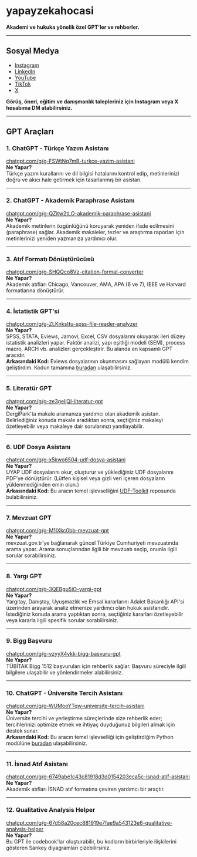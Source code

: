 # yapayzekahocasi


**Akademi ve hukuka yönelik özel GPT'ler ve rehberler.**

---

## Sosyal Medya

- [Instagram](https://instagram.com/yapayzekahocasi)
- [LinkedIn](https://linkedin.com/in/surucu)
- [YouTube](https://www.youtube.com/channel/UCeHpP5JwdL_QO3y6r39rkGA)
- [TikTok](https://tiktok.com/@yapayzekahocasi)
- [X](https://x.com/yapayzekahocasi)

**Görüş, öneri, eğitim ve danışmanlık talepleriniz için Instagram veya X hesabıma DM atabilirsiniz.**

---

## GPT Araçları

### 1. ChatGPT - Türkçe Yazım Asistanı  
[chatgpt.com/g/g-FSWtNq7mB-turkce-yazim-asistani](https://chatgpt.com/g/g-FSWtNq7mB-turkce-yazim-asistani)  
**Ne Yapar?**  
Türkçe yazım kurallarını ve dil bilgisi hatalarını kontrol edip, metinlerinizi doğru ve akıcı hale getirmek için tasarlanmış bir asistan.

---

### 2. ChatGPT - Akademik Paraphrase Asistanı  
[chatgpt.com/g/g-QZitw2tLO-akademik-paraphrase-asistani](https://chatgpt.com/g/g-QZitw2tLO-akademik-paraphrase-asistani)  
**Ne Yapar?**  
Akademik metinlerin özgünlüğünü koruyarak yeniden ifade edilmesini (paraphrase) sağlar. Akademik makaleler, tezler ve araştırma raporları için metinlerinizi yeniden yazmanıza yardımcı olur.

---

### 3. Atıf Formatı Dönüştürücüsü  
[chatgpt.com/g/g-SHQQco8Vz-citation-format-converter](https://chatgpt.com/g/g-SHQQco8Vz-citation-format-converter)  
**Ne Yapar?**  
Akademik atıfları Chicago, Vancouver, AMA, APA (6 ve 7), IEEE ve Harvard formatlarına dönüştürür.

---

### 4. İstatistik GPT'si  
[chatgpt.com/g/g-ZLKnksttu-spss-file-reader-analyzer](https://chatgpt.com/g/g-ZLKnksttu-spss-file-reader-analyzer)  
**Ne Yapar?**  
SPSS, STATA, Eviews, Jamovi, Excel, CSV dosyalarını okuyarak ileri düzey istatistik analizleri yapar. Faktör analizi, yapı eşitliği modeli (SEM), process macro, ARCH vb. analizleri gerçekleştirir. Bu alanda en kapsamlı GPT aracıdır.  
**Arkasındaki Kod:** Eviews dosyalarının okunmasını sağlayan modülü kendim geliştirdim. Kodun tamamına [buradan](https://github.com/saidsurucu/python-eviews-reader) ulaşabilirsiniz.

---

### 5. Literatür GPT  
[chatgpt.com/g/g-ze3geljQI-literatur-gpt](https://chatgpt.com/g/g-ze3geljQI-literatur-gpt)  
**Ne Yapar?**  
DergiPark'ta makale aramanıza yardımcı olan akademik asistan. Belirlediğiniz konuda makale aradıktan sonra, seçtiğiniz makaleyi özetleyebilir veya makaleye dair sorularınızı yanıtlayabilir.

---

### 6. UDF Dosya Asistanı  
[chatgpt.com/g/g-x5kwo6504-udf-dosya-asistani](https://chatgpt.com/g/g-x5kwo6504-udf-dosya-asistani)  
**Ne Yapar?**  
UYAP UDF dosyalarını okur, oluşturur ve yüklediğiniz UDF dosyalarını PDF’ye dönüştürür. (Lütfen kişisel veya gizli veri içeren dosyaların yüklenmediğinden emin olun.)  
**Arkasındaki Kod:** Bu aracın temel işlevselliğini [UDF-Toolkit](https://github.com/saidsurucu/UDF-Toolkit) reposunda bulabilirsiniz.

---

### 7. Mevzuat GPT  
[chatgpt.com/g/g-M1lXkc0bb-mevzuat-gpt](https://chatgpt.com/g/g-M1lXkc0bb-mevzuat-gpt)  
**Ne Yapar?**  
mevzuat.gov.tr’ye bağlanarak güncel Türkiye Cumhuriyeti mevzuatında arama yapar. Arama sonuçlarından ilgili bir mevzuatı seçip, onunla ilgili sorular sorabilirsiniz.

---

### 8. Yargı GPT  
[chatgpt.com/g/g-3QEBgu5iO-yargi-gpt](https://chatgpt.com/g/g-3QEBgu5iO-yargi-gpt)  
**Ne Yapar?**  
Yargıtay, Danıştay, Uyuşmazlık ve Emsal kararlarını Adalet Bakanlığı API'si üzerinden arayarak analiz etmenize yardımcı olan hukuk asistanıdır. İstediğiniz konuda arama yaptıktan sonra, seçtiğiniz kararları özetleyebilir veya kararla ilgili spesifik sorular sorabilirsiniz.

---

### 9. Bigg Başvuru  
[chatgpt.com/g/g-yzyyX4ykk-bigg-basvuru-gpt](https://chatgpt.com/g/g-yzyyX4ykk-bigg-basvuru-gpt)  
**Ne Yapar?**  
TÜBİTAK Bigg 1512 başvuruları için rehberlik sağlar. Başvuru süreciyle ilgili bilgilere ulaşabilir ve yönlendirmeler alabilirsiniz.

---

### 10. ChatGPT - Üniversite Tercih Asistanı  
[chatgpt.com/g/g-WUMooYTqw-universite-tercih-asistani](https://chatgpt.com/g/g-WUMooYTqw-universite-tercih-asistani)  
**Ne Yapar?**  
Üniversite tercihi ve yerleştirme süreçlerinde size rehberlik eder; tercihlerinizi optimize etmek ve ihtiyaç duyduğunuz bilgileri almak için destek sunar.  
**Arkasındaki Kod:** Bu aracın temel işlevselliği için geliştirdiğim Python modülüne [buradan](https://github.com/saidsurucu/yokatlas-py) ulaşabilirsiniz.

---

### 11. İsnad Atıf Asistanı  
[chatgpt.com/g/g-6749abe1c43c81918d3d0154203eca5c-isnad-atif-asistani](https://chatgpt.com/g/g-6749abe1c43c81918d3d0154203eca5c-isnad-atif-asistani)  
**Ne Yapar?**  
Akademik atıfları İSNAD atıf formatına çeviren yardımcı bir araçtır.

---

### 12. Qualitative Analysis Helper
[chatgpt.com/g/g-67d58a20cec881919e7fae9a543123e6-qualitative-analysis-helper](https://chatgpt.com/g/g-67d58a20cec881919e7fae9a543123e6-qualitative-analysis-helper)  
**Ne Yapar?**  
Bu GPT ile codebook'lar oluşturabilir, bu kodların birbirleriyle ilişkilerini gösteren Sankey diyagramları çizebilirsiniz.
